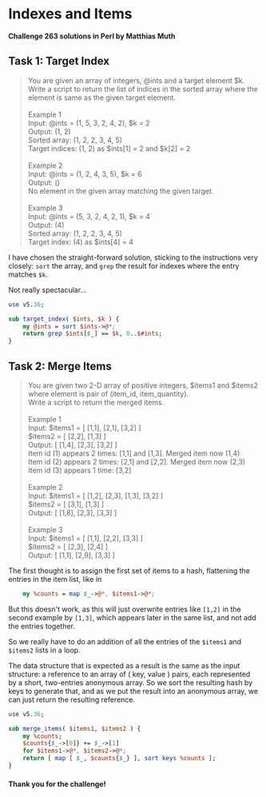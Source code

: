 # Indexes and Items
**Challenge 263 solutions in Perl by Matthias Muth**

## Task 1: Target Index

> You are given an array of integers, @ints and a target element $k.<br/>
> Write a script to return the list of indices in the sorted array where the element is same as the given target element.<br/>
> <br/>
> Example 1<br/>
> Input: @ints = (1, 5, 3, 2, 4, 2), $k = 2<br/>
> Output: (1, 2)<br/>
> Sorted array: (1, 2, 2, 3, 4, 5)<br/>
> Target indices: (1, 2) as $ints[1] = 2 and $k[2] = 2<br/>
> <br/>
> Example 2<br/>
> Input: @ints = (1, 2, 4, 3, 5), $k = 6<br/>
> Output: ()<br/>
> No element in the given array matching the given target.<br/>
> <br/>
> Example 3<br/>
> Input: @ints = (5, 3, 2, 4, 2, 1), $k = 4<br/>
> Output: (4)<br/>
> Sorted array: (1, 2, 2, 3, 4, 5)<br/>
> Target index: (4) as $ints[4] = 4<br/>

I have chosen the straight-forward solution,
sticking to the instructions very closely:
`sort` the array, and `grep` the result for indexes where the
entry matches `$k`.

Not really spectacular...

```perl
use v5.36;

sub target_index( $ints, $k ) {
    my @ints = sort $ints->@*;
    return grep $ints[$_] == $k, 0..$#ints;
}
```

## Task 2: Merge Items

> You are given two 2-D array of positive integers, $items1 and $items2 where element is pair of (item_id, item_quantity).<br/>
> Write a script to return the merged items.<br/>
> <br/>
> Example 1<br/>
> Input: $items1 = [ [1,1], [2,1], [3,2] ]<br/>
>        $items2 = [ [2,2], [1,3] ]<br/>
> Output: [ [1,4], [2,3], [3,2] ]<br/>
> Item id (1) appears 2 times: [1,1] and [1,3]. Merged item now (1,4)<br/>
> Item id (2) appears 2 times: [2,1] and [2,2]. Merged item now (2,3)<br/>
> Item id (3) appears 1 time: [3,2]<br/>
> <br/>
> Example 2<br/>
> Input: $items1 = [ [1,2], [2,3], [1,3], [3,2] ]<br/>
>        $items2 = [ [3,1], [1,3] ]<br/>
> Output: [ [1,8], [2,3], [3,3] ]<br/>
> <br/>
> Example 3<br/>
> Input: $items1 = [ [1,1], [2,2], [3,3] ]<br/>
>        $items2 = [ [2,3], [2,4] ]<br/>
> Output: [ [1,1], [2,9], [3,3] ]<br/>

The first thought is to assign the first set of items to a hash, 
flattening the entries in the item list, like in
``` perl
    my %counts = map $_->@*, $items1->@*;
```
But this doesn't work, as this will just overwrite entries like `[1,2]` in
the second example by `[1,3]`, which appears later in the same list,
and not add the entries together.

So we really have to do an addition of all the entries of the `$items1` and
`$items2` lists in a loop.

The data structure that is expected as a result
is the same as the input structure:
a reference to an array of ( key, value ) pairs, each represented by a short,
two-entries anonymous array.
So we sort the resulting hash by keys to generate that,
and as we put the result into an anonymous array,
we can just return the resulting reference.


```perl
use v5.36;

sub merge_items( $items1, $items2 ) {
    my %counts;
    $counts{$_->[0]} += $_->[1]
	for $items1->@*, $items2->@*;
    return [ map [ $_, $counts{$_} ], sort keys %counts ];
}
```

#### **Thank you for the challenge!**
